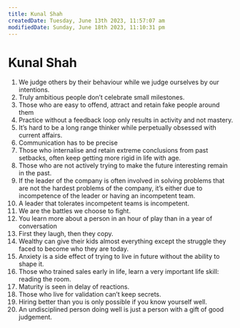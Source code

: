 ```yaml
---
title: Kunal Shah
createdDate: Tuesday, June 13th 2023, 11:57:07 am
modifiedDate: Sunday, June 18th 2023, 11:10:31 pm
---
```


# Kunal Shah

1. We judge others by their behaviour while we judge ourselves by our intentions.
2. Truly ambitious people don’t celebrate small milestones.
3. Those who are easy to offend, attract and retain fake people around them
4. Practice without a feedback loop only results in activity and not mastery.
5. It’s hard to be a long range thinker while perpetually obsessed with current affairs.
6. Communication has to be precise
7. Those who internalise and retain extreme conclusions from past setbacks, often keep getting more rigid in life with age.
8. Those who are not actively trying to make the future interesting remain in the past.
9. If the leader of the company is often involved in solving problems that are not the hardest problems of the company, it’s either due to incompetence of the leader or having an incompetent team.
10. A leader that tolerates incompetent teams is incompetent.
11. We are the battles we choose to fight.
12. You learn more about a person in an hour of play than in a year of conversation
13. First they laugh, then they copy.
14. Wealthy can give their kids almost everything except the struggle they faced to become who they are today.
15. Anxiety is a side effect of trying to live in future without the ability to shape it.
16. Those who trained sales early in life, learn a very important life skill: reading the room.
17. Maturity is seen in delay of reactions.
18. Those who live for validation can’t keep secrets.
19. Hiring better than you is only possible if you know yourself well.
20. An undisciplined person doing well is just a person with a gift of good judgement.
